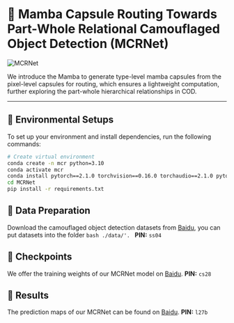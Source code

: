 # 💊 Mamba Capsule Routing Towards Part-Whole Relational Camouflaged Object Detection (MCRNet)

![MCRNet](https://github.com/user-attachments/assets/400b892b-633e-4e41-bf39-25686d4b1179)

We introduce the Mamba to generate type-level mamba capsules from the pixel-level capsules for routing, which ensures a lightweight computation, further exploring the part-whole hierarchical relationships in COD.

---

📌 Environmental Setups
---

To set up your environment and install dependencies, run the following commands:

```bash
# Create virtual environment
conda create -n mcr python=3.10
conda activate mcr
conda install pytorch==2.1.0 torchvision==0.16.0 torchaudio==2.1.0 pytorch-cuda=11.8 -c pytorch -c nvidia
cd MCRNet
pip install -r requirements.txt
```

📌 Data Preparation
---

Download the camouflaged object detection datasets from [Baidu](https://pan.baidu.com/s/1Fzy4z0gzBMGDBcn2hOSDwA), you can put datasets into the folder ```bash ./data/'. ``` **PIN:** `ss04`


📌 Checkpoints
---
We offer the training weights of our MCRNet model on [Baidu](https://pan.baidu.com/s/1YLEqlwbjY_Ks6HcMSmq_Cg). **PIN:** `cs28`


📌 Results
---
The prediction maps of our MCRNet can be found on [Baidu](https://pan.baidu.com/s/15wjeefYABaWn5RxiT1QhJg). **PIN:** `l27b`
